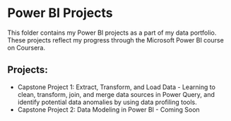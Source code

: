# Power BI Projects

This folder contains my Power BI projects as a part of my data portfolio. 
These projects reflect my progress through the Microsoft Power BI course on Coursera. 

## Projects: 

- Capstone Project 1: Extract, Transform, and Load Data - Learning to clean, transform, join, and merge data sources in Power Query, and identify potential data anomalies by using data profiling tools.
- Capstone Project 2: Data Modeling in Power BI - Coming Soon

